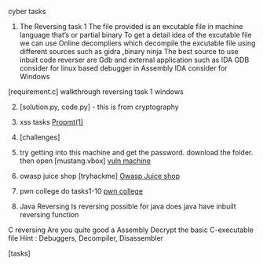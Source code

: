 cyber tasks


1. The Reversing task 1
The file provided is an excutable file in machine language that’s or partial binary 
 To get a detail idea of the excutable file we can use Online decompliers which decompile the excutable file using different sources such as gidra ,binary ninja
The best source to use inbuit code reverser are Gdb and external application such as IDA
GDB consider for linux based debugger in Assembly 
IDA consider for Windows

[requirement.c]
walkthrough reversing task 1 windows


2. [solution.py, code.py] - this is from cryptography

3. xss tasks [Propmt(1)](https://prompt.ml)

4. [challenges]

5. try getting into this machine and get the password.
download the folder. then open [mustang.vbox] 
[vuln machine](https://drive.google.com/drive/folders/1jgH_0AMWVwTxRdLtWaj7VfWPq1h0yyec?usp=drive_link)


6. owasp juice shop [tryhackme]
[Owasp Juice shop](https://tryhackme.com/r/room/owaspjuiceshop)

7. pwn college do tasks1-10
[pwn college](https://pwn.college/computing-101/assembly-crash-course/)

8. Java Reversing
Is reversing possible for java
does java have inbuilt reversing function

C reversing
Are you quite good a Assembly
Decrypt the basic C-executable file
Hint : Debuggers, Decompiler, Disassembler

[tasks]